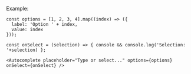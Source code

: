 Example:

    const options = [1, 2, 3, 4].map((index) => ({
      label: 'Option ' + index,
      value: index
    }));

    const onSelect = (selection) => { console && console.log('Selection: '+selection) };

    <Autocomplete placeholder="Type or select..." options={options} onSelect={onSelect} />
